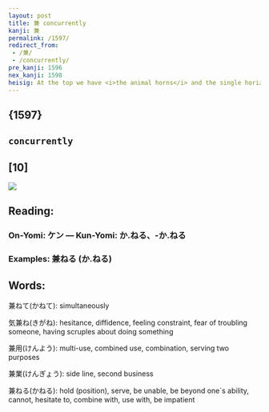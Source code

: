 ```yaml
---
layout: post
title: 兼 concurrently
kanji: 兼
permalink: /1597/
redirect_from:
 - /兼/
 - /concurrently/
pre_kanji: 1596
nex_kanji: 1598
heisig: At the top we have <i>the animal horns</i> and the single horizontal stroke to give them something to hang onto. Below that, we see one <i>rake</i> with two handles. Finally, we see a pair of strokes splitting away from each of the handles, indicating that they are both splitting under the pressure. The composite picture is of someone holding down two jobs <b>concurrently</b>, using the same kit of tools to move in two different directions and ending up in a mess. Take the time to find this sense in the kanji and it will be easy to remember, despite initial appearances.
---
```


## {1597}

## `concurrently`

## [10]

<div class="stroke"><img src="E585BC.png" /></div>

## Reading:

### On-Yomi: ケン &mdash; Kun-Yomi: か.ねる、-か.ねる

### Examples: 兼ねる (か.ねる)

## Words:

兼ねて(かねて): simultaneously

気兼ね(きがね): hesitance, diffidence, feeling constraint, fear of troubling someone, having scruples about doing something

兼用(けんよう): multi-use, combined use, combination, serving two purposes

兼業(けんぎょう): side line, second business

兼ねる(かねる): hold (position), serve, be unable, be beyond one´s ability, cannot, hesitate to, combine with, use with, be impatient
